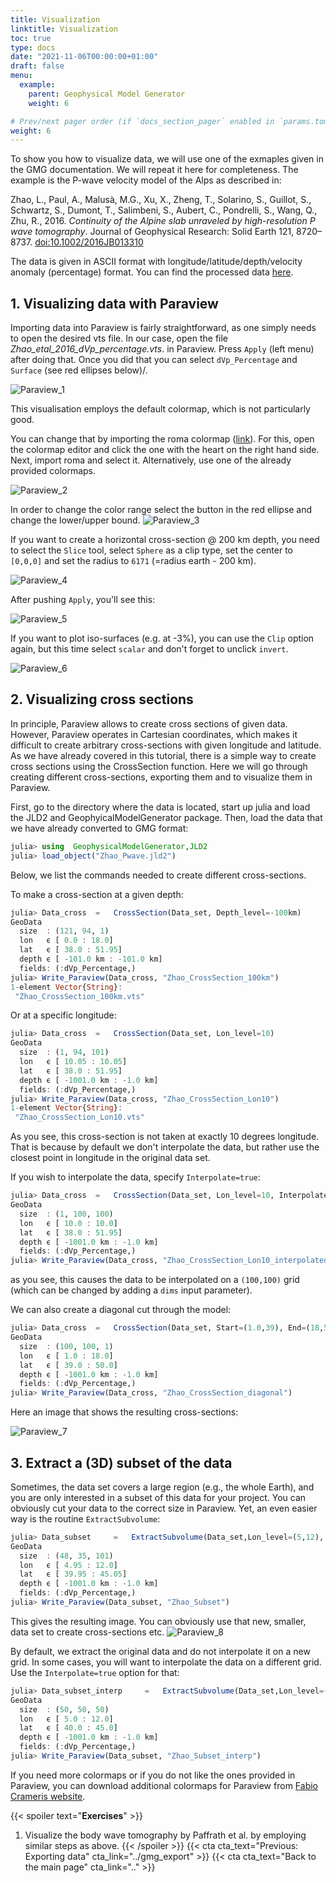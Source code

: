 ```yaml
---
title: Visualization
linktitle: Visualization
toc: true
type: docs
date: "2021-11-06T00:00:00+01:00"
draft: false
menu:
  example:
    parent: Geophysical Model Generator
    weight: 6

# Prev/next pager order (if `docs_section_pager` enabled in `params.toml`)
weight: 6
---
```


To show you how to visualize data, we will use one of the exmaples given in the GMG documentation. We will repeat it here for completeness. The example is the P-wave velocity model of the Alps as described in: 

Zhao, L., Paul, A., Malusà, M.G., Xu, X., Zheng, T., Solarino, S., Guillot, S., Schwartz, S., Dumont, T., Salimbeni, S., Aubert, C., Pondrelli, S., Wang, Q., Zhu, R., 2016. *Continuity of the Alpine slab unraveled by high-resolution P wave tomography*. Journal of Geophysical Research: Solid Earth 121, 8720–8737. [doi:10.1002/2016JB013310](https://doi.org/10.1002/2016JB013310)

The data is given in ASCII format with longitude/latitude/depth/velocity anomaly (percentage) format. You can find the processed data [here](https://seafile.rlp.net/d/22b0fb85550240758552/files/?p=%2FZhao_etal_2016_data.zip). 


## 1. Visualizing data with Paraview
Importing data into Paraview is fairly straightforward, as one simply needs to open the desired vts file. In our case, open the file *Zhao_etal_2016_dVp_percentage.vts*. in Paraview. Press `Apply` (left menu) after doing that. Once you did that you can select `dVp_Percentage` and `Surface` (see red ellipses below)/. 

![Paraview_1](../Tutorial_Zhao_Paraview_1.png)

This visualisation employs the default colormap, which is not particularly good.

You can change that by importing the roma colormap ([link](https://www.fabiocrameri.ch/visualisation/)). For this, open the colormap editor and click the one with the heart on the right hand side. Next, import roma and select it. Alternatively, use one of the already provided colormaps.

![Paraview_2](../Tutorial_Zhao_Paraview_2.png)

In order to change the color range select the button in the red ellipse and change the lower/upper bound.
![Paraview_3](../Tutorial_Zhao_Paraview_3.png)

If you want to create a horizontal cross-section @ 200 km depth, you need to select the `Slice` tool, select `Sphere` as a clip type, set the center to `[0,0,0]` and set the radius to `6171` (=radius earth - 200 km).

![Paraview_4](../Tutorial_Zhao_Paraview_4.png)


After pushing `Apply`, you'll see this:

![Paraview_5](../Tutorial_Zhao_Paraview_5.png)

If you want to plot iso-surfaces (e.g. at -3%), you can use the `Clip` option again, but this time select `scalar` and don't forget to unclick `invert`.

![Paraview_6](../Tutorial_Zhao_Paraview_6.png)

## 2. Visualizing cross sections
In principle, Paraview allows to create cross sections of given data. However, Paraview operates in Cartesian coordinates, which makes it difficult to create arbitrary cross-sections with given longitude and latitude. As we have already covered in this tutorial, there is a simple way to create cross sections using the CrossSection function. Here we will go through creating different cross-sections, exporting them and to visualize them in Paraview.

First, go to the directory where the data is located, start up julia and load the JLD2 and GeophyicalModelGenerator package. Then, load the data that we have already converted to GMG format:
```julia
julia> using  GeophysicalModelGenerator,JLD2
julia> load_object("Zhao_Pwave.jld2")
```
Below, we list the commands needed to create different cross-sections.

To make a cross-section at a given depth:
```julia
julia> Data_cross  =   CrossSection(Data_set, Depth_level=-100km)  
GeoData 
  size  : (121, 94, 1)
  lon   ϵ [ 0.0 : 18.0]
  lat   ϵ [ 38.0 : 51.95]
  depth ϵ [ -101.0 km : -101.0 km]
  fields: (:dVp_Percentage,)
julia> Write_Paraview(Data_cross, "Zhao_CrossSection_100km")
1-element Vector{String}:
 "Zhao_CrossSection_100km.vts"
```

Or at a specific longitude:
```julia
julia> Data_cross  =   CrossSection(Data_set, Lon_level=10)
GeoData 
  size  : (1, 94, 101)
  lon   ϵ [ 10.05 : 10.05]
  lat   ϵ [ 38.0 : 51.95]
  depth ϵ [ -1001.0 km : -1.0 km]
  fields: (:dVp_Percentage,) 
julia> Write_Paraview(Data_cross, "Zhao_CrossSection_Lon10")
1-element Vector{String}:
 "Zhao_CrossSection_Lon10.vts"
```
As you see, this cross-section is not taken at exactly 10 degrees longitude. That is because by default we don't interpolate the data, but rather use the closest point in longitude in the original data set.

If you wish to interpolate the data, specify `Interpolate=true`:
```julia
julia> Data_cross  =   CrossSection(Data_set, Lon_level=10, Interpolate=true)
GeoData 
  size  : (1, 100, 100)
  lon   ϵ [ 10.0 : 10.0]
  lat   ϵ [ 38.0 : 51.95]
  depth ϵ [ -1001.0 km : -1.0 km]
  fields: (:dVp_Percentage,)
julia> Write_Paraview(Data_cross, "Zhao_CrossSection_Lon10_interpolated");
```
as you see, this causes the data to be interpolated on a `(100,100)` grid (which can be changed by adding a `dims` input parameter).

We can also create a diagonal cut through the model:
```julia
julia> Data_cross  =   CrossSection(Data_set, Start=(1.0,39), End=(18,50))
GeoData 
  size  : (100, 100, 1)
  lon   ϵ [ 1.0 : 18.0]
  lat   ϵ [ 39.0 : 50.0]
  depth ϵ [ -1001.0 km : -1.0 km]
  fields: (:dVp_Percentage,)
julia> Write_Paraview(Data_cross, "Zhao_CrossSection_diagonal")
```

Here an image that shows the resulting cross-sections: 

![Paraview_7](../Tutorial_Zhao_Paraview_7.png)

## 3. Extract a (3D) subset of the data
Sometimes, the data set covers a large region (e.g., the whole Earth), and you are only interested in a subset of this data for your project. You can obviously cut your data to the correct size in Paraview. Yet, an even easier way is the routine `ExtractSubvolume`:

```julia
julia> Data_subset     =   ExtractSubvolume(Data_set,Lon_level=(5,12), Lat_level=(40,45))
GeoData 
  size  : (48, 35, 101)
  lon   ϵ [ 4.95 : 12.0]
  lat   ϵ [ 39.95 : 45.05]
  depth ϵ [ -1001.0 km : -1.0 km]
  fields: (:dVp_Percentage,)
julia> Write_Paraview(Data_subset, "Zhao_Subset")
```
This gives the resulting image. You can obviously use that new, smaller, data set to create cross-sections etc.
![Paraview_8](../Tutorial_Zhao_Paraview_8.png)

By default, we extract the original data and do not interpolate it on a new grid.
In some cases, you will want to interpolate the data on a different grid. Use the `Interpolate=true` option for that:
```julia
julia> Data_subset_interp     =   ExtractSubvolume(Data_set,Lon_level=(5,12), Lat_level=(40,45), Interpolate=true)
GeoData 
  size  : (50, 50, 50)
  lon   ϵ [ 5.0 : 12.0]
  lat   ϵ [ 40.0 : 45.0]
  depth ϵ [ -1001.0 km : -1.0 km]
  fields: (:dVp_Percentage,)
julia> Write_Paraview(Data_subset, "Zhao_Subset_interp")
```

If you need more colormaps or if you do not like the ones provided in Paraview, you can download additional colormaps for Paraview from [Fabio Crameris website](https://www.fabiocrameri.ch/visualisation/). 


{{< spoiler text="**Exercises**" >}}
1. Visualize the body wave tomography by Paffrath et al. by employing similar steps as above.
{{< /spoiler >}}
{{< cta cta_text="Previous: Exporting data" cta_link="../gmg_export" >}} 
{{< cta cta_text="Back to the main page" cta_link=".." >}} 

